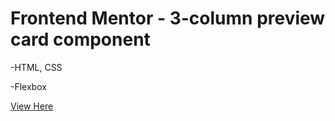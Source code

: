 # Frontend Mentor - 3-column preview card component

<p>-HTML, CSS</p>
<p>-Flexbox</p>


<a href="https://gerardominic.github.io/3-Column-Card/">View Here</a>